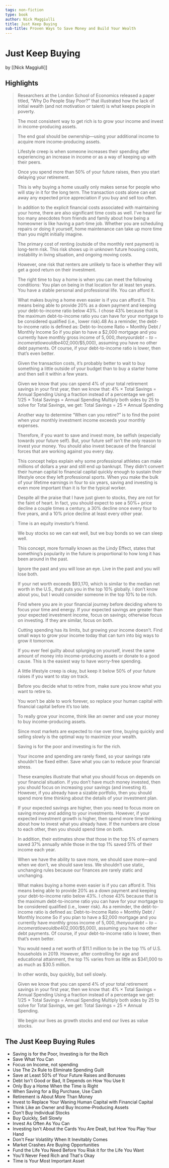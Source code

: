 ```yaml
---
tags: non-fiction
type: book
author: Nick Maggiulli
title: Just Keep Buying
sub-title: Proven Ways to Save Money and Build Your Wealth
---
```


# Just Keep Buying
by [[Nick Maggiulli]]

## Highlights
> Researchers at the London School of Economics released a paper titled, “Why Do People Stay Poor?” that illustrated how the lack of initial wealth (and not motivation or talent) is what keeps people in poverty.

> The most consistent way to get rich is to grow your income and invest in income-producing assets.

> The end goal should be ownership—using your additional income to acquire more income-producing assets.

> Lifestyle creep is when someone increases their spending after experiencing an increase in income or as a way of keeping up with their peers.

> Once you spend more than 50% of your future raises, then you start delaying your retirement.

> This is why buying a home usually only makes sense for people who will stay in it for the long term. The transaction costs alone can eat away any expected price appreciation if you buy and sell too often.

> In addition to the explicit financial costs associated with maintaining your home, there are also significant time costs as well. I’ve heard far too many anecdotes from friends and family about how being a homeowner is like having a part-time job. Whether you are scheduling repairs or doing it yourself, home maintenance can take up more time than you might initially imagine.

> The primary cost of renting (outside of the monthly rent payment) is long-term risk. This risk shows up in unknown future housing costs, instability in living situation, and ongoing moving costs.

> However, one risk that renters are unlikely to face is whether they will get a good return on their investment.

> The right time to buy a home is when you can meet the following conditions: You plan on being in that location for at least ten years. You have a stable personal and professional life. You can afford it.

> What makes buying a home even easier is if you can afford it. This means being able to provide 20% as a down payment and keeping your debt-to-income ratio below 43%. I chose 43% because that is the maximum debt-to-income ratio you can have for your mortgage to be considered qualified (i.e., lower risk).48 As a reminder, the debt-to-income ratio is defined as: Debt-to-Income Ratio = Monthly Debt / Monthly Income So if you plan to have a $2,000 mortgage and you currently have monthly gross income of $5,000, then your debt-to-income ratio would be 40% ($2,000/$5,000), assuming you have no other debt payments. Of course, if your debt-to-income ratio is lower, then that’s even better.

> Given the transaction costs, it’s probably better to wait to buy something a little outside of your budget than to buy a starter home and then sell it within a few years.

> Given we know that you can spend 4% of your total retirement savings in your first year, then we know that: 4% × Total Savings = Annual Spending Using a fraction instead of a percentage we get: 1/25 × Total Savings = Annual Spending Multiply both sides by 25 to solve for Total Savings, we get: Total Savings = 25 × Annual Spending

> Another way to determine “When can you retire?” is to find the point when your monthly investment income exceeds your monthly expenses.

> Therefore, if you want to save and invest more, be selfish (especially towards your future self). But, your future self isn’t the only reason to invest your money. You should also invest because of the financial forces that are working against you every day.

> This concept helps explain why some professional athletes can make millions of dollars a year and still end up bankrupt. They didn’t convert their human capital to financial capital quickly enough to sustain their lifestyle once they left professional sports. When you make the bulk of your lifetime earnings in four to six years, saving and investing is even more important than it is for the typical worker.

> Despite all the praise that I have just given to stocks, they are not for the faint of heart. In fact, you should expect to see a 50%+ price decline a couple times a century, a 30% decline once every four to five years, and a 10% price decline at least every other year.

> Time is an equity investor’s friend.

> We buy stocks so we can eat well, but we buy bonds so we can sleep well.

> This concept, more formally known as the Lindy Effect, states that something’s popularity in the future is proportional to how long it has been around in the past.

> Ignore the past and you will lose an eye. Live in the past and you will lose both.

> If your net worth exceeds $93,170, which is similar to the median net worth in the U.S., that puts you in the top 10% globally. I don’t know about you, but I would consider someone in the top 10% to be rich.

> Find where you are in your financial journey before deciding where to focus your time and energy. If your expected savings are greater than your expected investment income, focus on savings; otherwise focus on investing. If they are similar, focus on both.

> Cutting spending has its limits, but growing your income doesn’t. Find small ways to grow your income today that can turn into big ways to grow it tomorrow.

> If you ever feel guilty about splurging on yourself, invest the same amount of money into income-producing assets or donate to a good cause. This is the easiest way to have worry-free spending.

> A little lifestyle creep is okay, but keep it below 50% of your future raises if you want to stay on track.

> Before you decide what to retire from, make sure you know what you want to retire to.

> You won’t be able to work forever, so replace your human capital with financial capital before it’s too late.

> To really grow your income, think like an owner and use your money to buy income-producing assets.

> Since most markets are expected to rise over time, buying quickly and selling slowly is the optimal way to maximize your wealth.

> Saving is for the poor and investing is for the rich.

> Your income and spending are rarely fixed, so your savings rate shouldn’t be fixed either. Save what you can to reduce your financial stress.

> These examples illustrate that what you should focus on depends on your financial situation. If you don’t have much money invested, then you should focus on increasing your savings (and investing it). However, if you already have a sizable portfolio, then you should spend more time thinking about the details of your investment plan.

> If your expected savings are higher, then you need to focus more on saving money and adding to your investments. However, if your expected investment growth is higher, then spend more time thinking about how to invest what you already have. If the numbers are close to each other, then you should spend time on both.

> In addition, their estimates show that those in the top 5% of earners saved 37% annually while those in the top 1% saved 51% of their income each year.

> When we have the ability to save more, we should save more—and when we don’t, we should save less. We shouldn’t use static, unchanging rules because our finances are rarely static and unchanging.

> What makes buying a home even easier is if you can afford it. This means being able to provide 20% as a down payment and keeping your debt-to-income ratio below 43%. I chose 43% because that is the maximum debt-to-income ratio you can have for your mortgage to be considered qualified (i.e., lower risk). As a reminder, the debt-to-income ratio is defined as: Debt-to-Income Ratio = Monthly Debt / Monthly Income So if you plan to have a $2,000 mortgage and you currently have monthly gross income of $5,000, then your debt-to-income ratio would be 40% ($2,000/$5,000), assuming you have no other debt payments. Of course, if your debt-to-income ratio is lower, then that’s even better.

> You would need a net worth of $11.1 million to be in the top 1% of U.S. households in 2019. However, after controlling for age and educational attainment, the top 1% varies from as little as $341,000 to as much as $30.5 million.

> In other words, buy quickly, but sell slowly.

> Given we know that you can spend 4% of your total retirement savings in your first year, then we know that: 4% × Total Savings = Annual Spending  Using a fraction instead of a percentage we get: 1/25 × Total Savings = Annual Spending  Multiply both sides by 25 to solve for Total Savings, we get: Total Savings = 25 × Annual Spending.

> We begin our lives as growth stocks and end our lives as value stocks.

## The Just Keep Buying Rules
* Saving is for the Poor, Investing is for the Rich
* Save What You Can
* Focus on Income, not spending
* Use The 2x Rule to Eliminate Spending Guilt
* Save at Least 50% of Your Future Raises and Bonuses
* Debt Isn't Good or Bad, It Depends on How You Use It
* Only Buy a Home When the Time is Right
* When Saving for a Big Purchase, Use Cash
* Retirement is About More Than Money
* Invest to Replace Your Waning Human Capital with Financial Capital
* Think Like an Owner and Buy Income-Producing Assets
* Don't Buy Individual Stocks
* Buy Quickly, Sell Slowly
* Invest As Often As You Can
* Investing Isn't About the Cards You Are Dealt, but How You Play Your Hand
* Don't Fear Volatility When It Inevitably Comes
* Market Crashes Are Buying Opportunities
* Fund the Life You Need Before You Risk it for the Life You Want
* You'll Never Feed Rich and That's Okay
* Time is Your Most Important Asset

